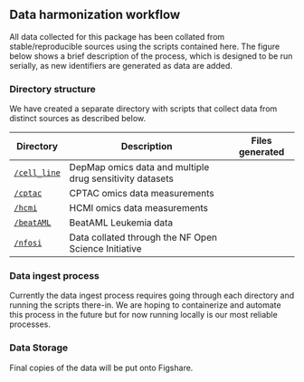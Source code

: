## Data harmonization workflow

All data collected for this package has been collated from stable/reproducible sources using the scripts contained here. The figure below shows a brief description of the process, which is designed to be run serially, as new identifiers are generated as data are added.

### Directory structure

We have created a separate directory with scripts that collect data from distinct sources as described below.

|Directory | Description | Files generated |
|---- | ---- | --- |
|[`/cell_line`](./cell_line) | DepMap omics data and multiple drug sensitivity datasets| |
|[`/cptac`](./cptac) | CPTAC omics data measurements| |
|[`/hcmi`](./hcmi)  | HCMI omics data measurements ||
|[`/beatAML`](./beatAML) | BeatAML Leukemia data | | 
|[`/nfosi`](./nfosi) | Data collated through the NF Open Science Initiative ||

### Data ingest process

Currently the data ingest process requires going through each directory and running the scripts there-in. We are hoping to containerize and automate this process in the future but for now running locally is our most reliable processes.



### Data Storage

Final copies of the data will be put onto Figshare. 
